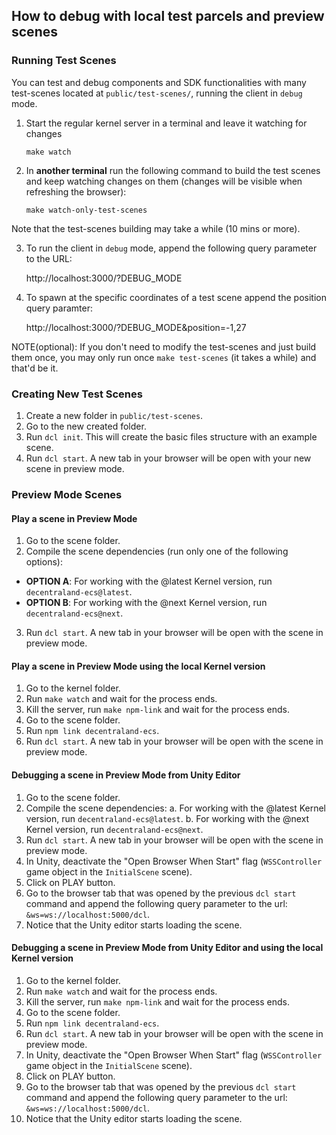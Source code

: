 ## How to debug with local test parcels and preview scenes

### Running Test Scenes

You can test and debug components and SDK functionalities with many test-scenes located at `public/test-scenes/`, running the client in `debug` mode.

1. Start the regular kernel server in a terminal and leave it watching for changes

   `make watch`

2. In **another terminal** run the following command to build the test scenes and keep watching changes on them (changes will be visible when refreshing the browser):

   `make watch-only-test-scenes`

Note that the test-scenes building may take a while (10 mins or more).

3. To run the client in `debug` mode, append the following query parameter to the URL:

   http://localhost:3000/?DEBUG_MODE

4. To spawn at the specific coordinates of a test scene append the position query paramter:

   http://localhost:3000/?DEBUG_MODE&position=-1,27

NOTE(optional): If you don't need to modify the test-scenes and just build them once, you may only run once `make test-scenes` (it takes a while) and that'd be it.

### Creating New Test Scenes

1. Create a new folder in `public/test-scenes`.
2. Go to the new created folder.
3. Run `dcl init`. This will create the basic files structure with an example scene.
4. Run `dcl start`. A new tab in your browser will be open with your new scene in preview mode.

### Preview Mode Scenes

#### Play a scene in Preview Mode

1. Go to the scene folder.
2. Compile the scene dependencies (run only one of the following options):

- **OPTION A**: For working with the @latest Kernel version, run `decentraland-ecs@latest`.
- **OPTION B**: For working with the @next Kernel version, run `decentraland-ecs@next`.

3. Run `dcl start`. A new tab in your browser will be open with the scene in preview mode.

#### Play a scene in Preview Mode using the local Kernel version

1. Go to the kernel folder.
2. Run `make watch` and wait for the process ends.
3. Kill the server, run `make npm-link` and wait for the process ends.
4. Go to the scene folder.
5. Run `npm link decentraland-ecs`.
6. Run `dcl start`. A new tab in your browser will be open with the scene in preview mode.

#### Debugging a scene in Preview Mode from Unity Editor

1. Go to the scene folder.
2. Compile the scene dependencies:
   a. For working with the @latest Kernel version, run `decentraland-ecs@latest`.
   b. For working with the @next Kernel version, run `decentraland-ecs@next`.
3. Run `dcl start`. A new tab in your browser will be open with the scene in preview mode.
4. In Unity, deactivate the "Open Browser When Start" flag (`WSSController` game object in the `InitialScene` scene).
5. Click on PLAY button.
6. Go to the browser tab that was opened by the previous `dcl start` command and append the following query parameter to the url: `&ws=ws://localhost:5000/dcl`.
7. Notice that the Unity editor starts loading the scene.

#### Debugging a scene in Preview Mode from Unity Editor and using the local Kernel version

1. Go to the kernel folder.
2. Run `make watch` and wait for the process ends.
3. Kill the server, run `make npm-link` and wait for the process ends.
4. Go to the scene folder.
5. Run `npm link decentraland-ecs`.
6. Run `dcl start`. A new tab in your browser will be open with the scene in preview mode.
7. In Unity, deactivate the "Open Browser When Start" flag (`WSSController` game object in the `InitialScene` scene).
8. Click on PLAY button.
9. Go to the browser tab that was opened by the previous `dcl start` command and append the following query parameter to the url: `&ws=ws://localhost:5000/dcl`.
10. Notice that the Unity editor starts loading the scene.
